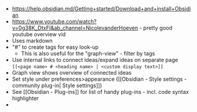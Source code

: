 - https://help.obsidian.md/Getting+started/Download+and+install+Obsidian
- https://www.youtube.com/watch?v=0g38K_DtxFI&ab_channel=NicolevanderHoeven - pretty good youtube overview vid 
- Uses markdown
- "#" to create tags for easy look-up 
	- This is also useful for the "graph-view" - filter by tags
- Use internal links to connect ideas/expand ideas on separate page `[[<page name> # <heading name> | <custom display text>]]`
- Graph view shows overview of connected ideas
- Set style under preferences>appearance ([[Obsidian - Style settings - community plug-in| Style settings]])
-  See [[Obsidian - Plug-ins]] for list of handy plug-ins - incl. code syntax highlighter
- 